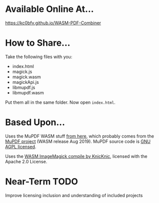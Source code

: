 # Available Online At...

https://kc0bfv.github.io/WASM-PDF-Combiner

# How to Share...

Take the following files with you:

* index.html
* magick.js
* magick.wasm
* magickApi.js
* libmupdf.js
* libmupdf.wasm

Put them all in the same folder.  Now open `index.html`.

# Based Upon...

Uses the MuPDF WASM stuff [from here](https://ghostscript.com/~tor/wasm/readme.html), which probably comes from the [MuPDF project](https://mupdf.com/) (WASM release Aug 2019).  MuPDF source code is [GNU AGPL licensed](https://www.gnu.org/licenses/agpl-3.0.en.html).

Uses the [WASM ImageMagick compile by KnicKnic](https://github.com/KnicKnic/WASM-ImageMagick), licensed with the Apache 2.0 License.

# Near-Term TODO

Improve licensing inclusion and understanding of included projects
